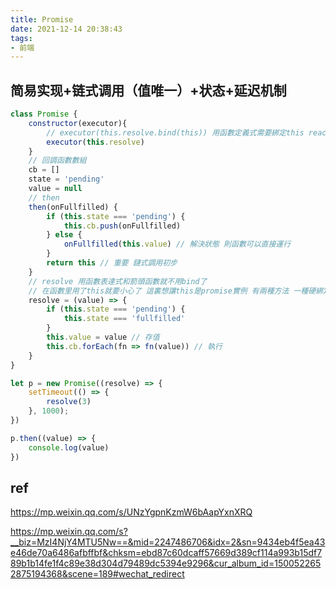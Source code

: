 ```yaml
---
title: Promise
date: 2021-12-14 20:38:43
tags:
- 前端
---
```

## 简易实现+链式调用（值唯一）+状态+延迟机制

```javascript
class Promise {
    constructor(executor){
        // executor(this.resolve.bind(this)) 用函數定義式需要綁定this react藉鑒的方法
        executor(this.resolve)
    }
    // 回調函數數組
    cb = []
    state = 'pending'
    value = null
    // then
    then(onFullfilled) {
        if (this.state === 'pending') {
            this.cb.push(onFullfilled)
        } else {
            onFullfilled(this.value) // 解決狀態 則函數可以直接運行
        }
        return this // 重要 鏈式調用初步
    }
    // resolve 用函數表達式和箭頭函數就不用bind了
    // 在函數里用了this就要小心了 這裏想讓this是promise實例 有兩種方法 一種硬綁定bind 一種箭頭函數
    resolve = (value) => {
        if (this.state === 'pending') {
            this.state === 'fullfilled'
        }
        this.value = value // 存值
        this.cb.forEach(fn => fn(value)) // 執行
    }
}

let p = new Promise((resolve) => {
    setTimeout(() => {
        resolve(3)
    }, 1000);
})

p.then((value) => {
    console.log(value)
})
```



## ref
https://mp.weixin.qq.com/s/UNzYgpnKzmW6bAapYxnXRQ

https://mp.weixin.qq.com/s?__biz=MzI4NjY4MTU5Nw==&mid=2247486706&idx=2&sn=9434eb4f5ea43e46de70a6486afbffbf&chksm=ebd87c60dcaff57669d389cf114a993b15df789b1b14fe1f4c89e38d304d79489dc5394e9296&cur_album_id=1500522652875194368&scene=189#wechat_redirect